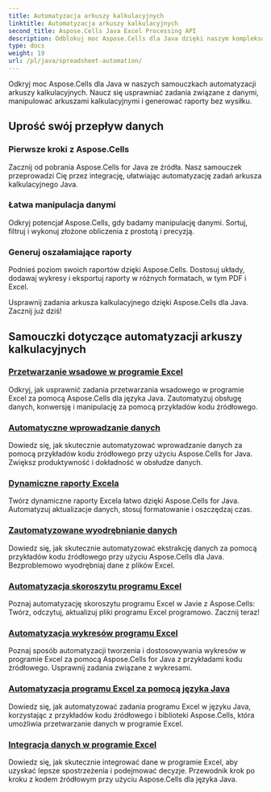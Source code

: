 ```yaml
---
title: Automatyzacja arkuszy kalkulacyjnych
linktitle: Automatyzacja arkuszy kalkulacyjnych
second_title: Aspose.Cells Java Excel Processing API
description: Odblokuj moc Aspose.Cells dla Java dzięki naszym kompleksowym samouczkom. Poznaj automatyzację arkuszy kalkulacyjnych krok po kroku, aby zapewnić wydajne tworzenie aplikacji Java.
type: docs
weight: 19
url: /pl/java/spreadsheet-automation/
---
```


Odkryj moc Aspose.Cells dla Java w naszych samouczkach automatyzacji arkuszy kalkulacyjnych. Naucz się usprawniać zadania związane z danymi, manipulować arkuszami kalkulacyjnymi i generować raporty bez wysiłku.

## Uprość swój przepływ danych

### Pierwsze kroki z Aspose.Cells

Zacznij od pobrania Aspose.Cells for Java ze źródła. Nasz samouczek przeprowadzi Cię przez integrację, ułatwiając automatyzację zadań arkusza kalkulacyjnego Java.

### Łatwa manipulacja danymi

Odkryj potencjał Aspose.Cells, gdy badamy manipulację danymi. Sortuj, filtruj i wykonuj złożone obliczenia z prostotą i precyzją.

### Generuj oszałamiające raporty

Podnieś poziom swoich raportów dzięki Aspose.Cells. Dostosuj układy, dodawaj wykresy i eksportuj raporty w różnych formatach, w tym PDF i Excel.

Usprawnij zadania arkusza kalkulacyjnego dzięki Aspose.Cells dla Java. Zacznij już dziś!
## Samouczki dotyczące automatyzacji arkuszy kalkulacyjnych
### [Przetwarzanie wsadowe w programie Excel](./batch-excel-processing/)
Odkryj, jak usprawnić zadania przetwarzania wsadowego w programie Excel za pomocą Aspose.Cells dla języka Java. Zautomatyzuj obsługę danych, konwersję i manipulację za pomocą przykładów kodu źródłowego.
### [Automatyczne wprowadzanie danych](./automated-data-entry/)
Dowiedz się, jak skutecznie automatyzować wprowadzanie danych za pomocą przykładów kodu źródłowego przy użyciu Aspose.Cells for Java. Zwiększ produktywność i dokładność w obsłudze danych.
### [Dynamiczne raporty Excela](./dynamic-excel-reports/)
Twórz dynamiczne raporty Excela łatwo dzięki Aspose.Cells for Java. Automatyzuj aktualizacje danych, stosuj formatowanie i oszczędzaj czas.
### [Zautomatyzowane wyodrębnianie danych](./automated-data-extraction/)
Dowiedz się, jak skutecznie automatyzować ekstrakcję danych za pomocą przykładów kodu źródłowego przy użyciu Aspose.Cells dla Java. Bezproblemowo wyodrębniaj dane z plików Excel.
### [Automatyzacja skoroszytu programu Excel](./excel-workbook-automation/)
Poznaj automatyzację skoroszytu programu Excel w Javie z Aspose.Cells: Twórz, odczytuj, aktualizuj pliki programu Excel programowo. Zacznij teraz!
### [Automatyzacja wykresów programu Excel](./automating-excel-charts/)
Poznaj sposób automatyzacji tworzenia i dostosowywania wykresów w programie Excel za pomocą Aspose.Cells for Java z przykładami kodu źródłowego. Usprawnij zadania związane z wykresami. 
### [Automatyzacja programu Excel za pomocą języka Java](./excel-automation-with-java/)
Dowiedz się, jak automatyzować zadania programu Excel w języku Java, korzystając z przykładów kodu źródłowego i biblioteki Aspose.Cells, która umożliwia przetwarzanie danych w programie Excel.
### [Integracja danych w programie Excel](./data-integration-in-excel/)
Dowiedz się, jak skutecznie integrować dane w programie Excel, aby uzyskać lepsze spostrzeżenia i podejmować decyzje. Przewodnik krok po kroku z kodem źródłowym przy użyciu Aspose.Cells dla języka Java.
